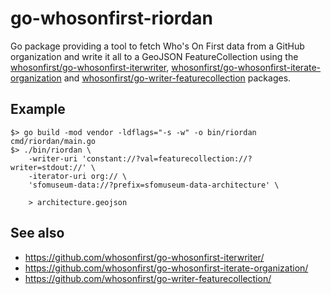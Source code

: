 # go-whosonfirst-riordan

Go package providing a tool to fetch Who's On First data from a GitHub organization and write it all to a GeoJSON FeatureCollection using the [whosonfirst/go-whosonfirst-iterwriter](https://github.com/whosonfirst/go-whosonfirst-iterwriter), [whosonfirst/go-whosonfirst-iterate-organization](https://github.com/whosonfirst/go-whosonfirst-iterate-organization/) and [whosonfirst/go-writer-featurecollection](https://github.com/whosonfirst/go-writer-featurecollection/) packages.

## Example

```
$> go build -mod vendor -ldflags="-s -w" -o bin/riordan cmd/riordan/main.go
$> ./bin/riordan \
	-writer-uri 'constant://?val=featurecollection://?writer=stdout://' \
	-iterator-uri org:// \
	'sfomuseum-data://?prefix=sfomuseum-data-architecture' \

	> architecture.geojson
```

## See also

* https://github.com/whosonfirst/go-whosonfirst-iterwriter/
* https://github.com/whosonfirst/go-whosonfirst-iterate-organization/
* https://github.com/whosonfirst/go-writer-featurecollection/

